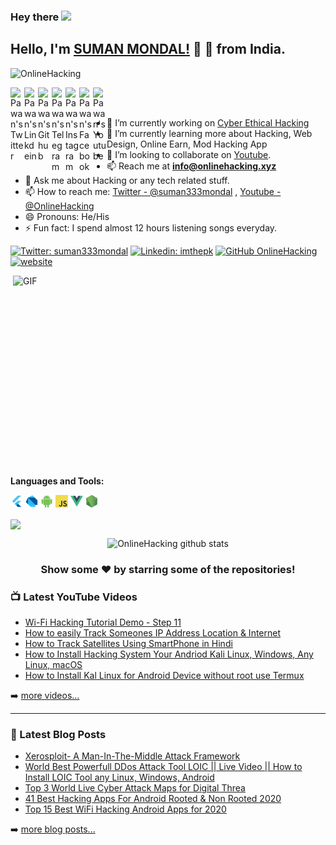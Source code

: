 ### Hey there <img src="https://media.giphy.com/media/hvRJCLFzcasrR4ia7z/giphy.gif" width="25px">
## Hello, I'm [SUMAN MONDAL!](https://fb.com/suman333mondal) 👋 🚀 from India.

<p align="left"> <img src="https://komarev.com/ghpvc/?username=OnlineHacking&label=Views&color=blue&style=plastic" alt="OnlineHacking" /> </p>

<a href="https://twitter.com/suman333mondal">
  <img align="left" alt="Pawan's Twitter" width="22px" src="https://cdn.jsdelivr.net/npm/simple-icons@v3/icons/twitter.svg" />
</a>
<a href="https://linkedin.com/in/suman333mondal">
  <img align="left" alt="Pawan's Linkdein" width="22px" src="https://cdn.jsdelivr.net/npm/simple-icons@v3/icons/linkedin.svg" />
</a>
<a href="https://github.com/OnlineHacking">
  <img align="left" alt="Pawan's Github" width="22px" src="https://cdn.jsdelivr.net/npm/simple-icons@v3/icons/github.svg" />
</a>
<a href="https://t.me/Onlinehacking">
  <img align="left" alt="Pawan's Telegram" width="22px" src="https://cdn.jsdelivr.net/npm/simple-icons@v3/icons/telegram.svg" />
</a>
<a href="https://instagram.com/suman333mondal_/">
  <img align="left" alt="Pawan's Instagram" width="22px" src="https://cdn.jsdelivr.net/npm/simple-icons@v3/icons/instagram.svg" />
</a>
<a href="https://www.facebook.com/suman333mondal/">
  <img align="left" alt="Pawan's Facebook" width="22px" src="https://cdn.jsdelivr.net/npm/simple-icons@v3/icons/facebook.svg" />
</a>
<a href="https://www.youtube.com/OnlineHacking/">
  <img align="left" alt="Pawan's Youtube" width="22px" src="https://cdn.jsdelivr.net/npm/simple-icons@v3/icons/youtube.svg" />
</a>

<br/>
<br/>



- 🔭 I’m currently working on [Cyber Ethical Hacking](https://t.me/Onlinehacking)
- 🌱 I’m currently learning more about Hacking, Web Design, Online Earn, Mod Hacking App
- 👯 I’m looking to collaborate on [Youtube](https://youtube.com/Onlinehacking).
- 📫 Reach me at **info@onlinehacking.xyz**
- 💬 Ask me about Hacking or any tech related stuff.
- 📫 How to reach me: [Twitter - @suman333mondal](https://twitter.com/suman333mondal) , [Youtube - @OnlineHacking](https://youtube.com/OnlineHacking)
- 😄 Pronouns: He/His
- ⚡ Fun fact: I spend almost 12 hours listening songs everyday.

[![Twitter: suman333mondal](https://img.shields.io/twitter/follow/suman333mondal?style=social)](https://twitter.com/suman333mondal)
[![Linkedin: imthepk](https://img.shields.io/badge/-suman333mondal-blue?style=flat-square&logo=Linkedin&logoColor=white&link=https://www.linkedin.com/in/suman333mondal/)](https://www.linkedin.com/in/suman333mondal/)
[![GitHub OnlineHacking](https://img.shields.io/github/followers/OnlineHacking?label=follow&style=social)](https://github.com/OnlineHacking)
[![website](https://img.shields.io/badge/OnlineHacking-onlinehacking.xyz-2648ff?style=flat-square&logo=google-chrome)](https://www.onlinehacking.xyz/)


 <img align="right" alt="GIF" src="https://github.com/abhisheknaiidu/abhisheknaiidu/blob/master/code.gif?raw=true" width="500" height="320" />

**Languages and Tools:**  

<code><img height="20" src="https://raw.githubusercontent.com/github/explore/80688e429a7d4ef2fca1e82350fe8e3517d3494d/topics/flutter/flutter.png"></code>
<code><img height="20" src="https://raw.githubusercontent.com/github/explore/80688e429a7d4ef2fca1e82350fe8e3517d3494d/topics/dart/dart.png"></code>
<code><img height="20" src="https://raw.githubusercontent.com/github/explore/80688e429a7d4ef2fca1e82350fe8e3517d3494d/topics/android/android.png"></code>
<code><img height="20" src="https://raw.githubusercontent.com/github/explore/80688e429a7d4ef2fca1e82350fe8e3517d3494d/topics/javascript/javascript.png"></code>
<code><img height="20" src="https://raw.githubusercontent.com/github/explore/80688e429a7d4ef2fca1e82350fe8e3517d3494d/topics/vue/vue.png"></code>
<code><img height="20" src="https://raw.githubusercontent.com/github/explore/80688e429a7d4ef2fca1e82350fe8e3517d3494d/topics/nodejs/nodejs.png"></code>    

<a href="https://github.com/OnlineHacking">
  <img align="center" src="https://github-readme-stats.vercel.app/api/top-langs/?username=OnlineHacking&theme=light&hide_langs_below=1" />
</a>
<a href="https://github.com/OnlineHacking">
 
</a>

<p align="center"> <img src="https://github-readme-stats.vercel.app/api?username=OnlineHacking&show_icons=true&theme=gotham" alt="OnlineHacking github stats" />

<div align="center">

### Show some ❤️ by starring some of the repositories!

</div>

### 📺 Latest YouTube Videos

<!-- YOUTUBE:START -->
- [Wi-Fi Hacking Tutorial Demo - Step 11](https://youtu.be/xtDVlEbgiTg)
- [How to easily Track Someones IP Address Location &  Internet](https://youtu.be/mwv8inOTIeo)
- [How to Track Satellites Using SmartPhone in Hindi](https://youtu.be/Z1K01NLeQko)
- [How to Install Hacking System Your Andriod Kali Linux, Windows, Any Linux, macOS](https://youtu.be/usR6he4rEk0)
- [How to Install Kal Linux for Android Device without root use Termux](https://youtu.be/vHnzLwnaM-0)
<!-- YOUTUBE:END -->

➡️ [more videos...](https://youtube.com/OnlineHacking)

---

### 📕 Latest Blog Posts

<!-- BLOG-POST-LIST:START -->
- [Xerosploit- A Man-In-The-Middle Attack Framework](https://www.onlinehacking-net.com/2020/11/xerosploit-man-in-middle-attack.html)
- [World Best Powerfull DDos Attack Tool LOIC || Live Video || How to Install LOIC Tool any Linux, Windows, Android](https://www.onlinehacking-net.com/2020/10/Best-DDos-Attack-Package-Install.html)
- [Top 3 World Live Cyber Attack Maps for Digital Threa](https://dev.to/codestackr/regular-expressions-regex-crash-course-248n)
- [41 Best Hacking Apps For Android Rooted & Non Rooted 2020](https://www.onlinehacking-net.com/2020/10/t-hacking-apps-for-android-2020-1.html)
- [Top 15 Best WiFi Hacking Android Apps for 2020](https://www.onlinehacking-net.com/2020/10/15-BestWiFi-Hacking-Apps.html)
<!-- BLOG-POST-LIST:END -->

➡️ [more blog posts...](https://www.OnlineHacking-net.com)
